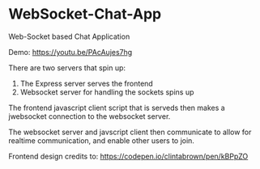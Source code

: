 # WebSocket-Chat-App
Web-Socket based Chat Application

Demo: https://youtu.be/PAcAujes7hg

There are two servers that spin up:

1. The Express server serves the frontend
2. Websocket server for handling the sockets spins up

The frontend javascript client script that is serveds then makes a jwebsocket connection to the websocket server.

The websocket server and javscript client then communicate to allow for realtime communication, and enable other users to join.

Frontend design credits to: 
  https://codepen.io/clintabrown/pen/kBPpZO

